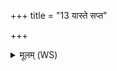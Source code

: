 +++
title = "13 यास्ते सप्त"

+++
<details><summary>मूलम् (WS)</summary>

यास्ते सप्त प्रवतो या उ तिस्रो यास्ते सन्तु निवतो या अभिवतः।  
अर्वागतो अष्टधा त्रीणि रोचनास्तास्ते अग्ने सम्मनसो भवन्तु ।  
जानं यमाय निवहा कुसीदम् ॥ ॥ १४ ॥
</details>